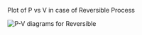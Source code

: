 
Plot of P vs V in case of Reversible Process

![P-V diagrams for Reversible](https://github.com/Riddhiman2005/Statistical-Physics-Notes/assets/130882317/34b79ffe-f7fc-41db-8d2c-361ffde1d024)
